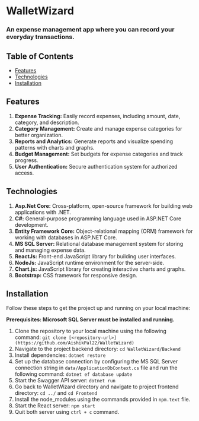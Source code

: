 # WalletWizard

### An expense management app where you can record your everyday transactions.

## Table of Contents

- [Features](#features)
- [Technologies](#technologies)
- [Installation](#installation)

## Features

1. **Expense Tracking:** Easily record expenses, including amount, date, category, and description.
2. **Category Management:** Create and manage expense categories for better organization.
3. **Reports and Analytics:** Generate reports and visualize spending patterns with charts and graphs.
4. **Budget Management:** Set budgets for expense categories and track progress.
5. **User Authentication:** Secure authentication system for authorized access.

## Technologies

1. **Asp.Net Core:** Cross-platform, open-source framework for building web applications with .NET.
2. **C#:** General-purpose programming language used in ASP.NET Core development.
3. **Entity Framework Core:** Object-relational mapping (ORM) framework for working with databases in ASP.NET Core.
4. **MS SQL Server:** Relational database management system for storing and managing expense data.
5. **ReactJs:** Front-end JavaScript library for building user interfaces.
6. **NodeJs:** JavaScript runtime environment for the server-side.
7. **Chart.js:** JavaScript library for creating interactive charts and graphs.
8. **Bootstrap:** CSS framework for responsive design.

## Installation

Follow these steps to get the project up and running on your local machine:

**Prerequisites: Microsoft SQL Server must be installed and running.**
1. Clone the repository to your local machine using the following command: `git clone [<repository-url>](https://github.com/AishikPal22/WalletWizard)`
2. Navigate to the project backend directory: `cd WalletWizard/Backend`
3. Install dependencies: `dotnet restore`
4. Set up the database connection by configuring the MS SQL Server connection string in `data/ApplicationDbContext.cs` file
   and run the following command: `dotnet ef database update`
5. Start the Swagger API server: `dotnet run`
6. Go back to WalletWizard directory and navigate to project frontend directory: `cd ../` and `cd Frontend`
7. Install the node_modules using the commands provided in `npm.text` file.
8. Start the React server: `npm start`
9. Quit both server using `ctrl + c` command.
